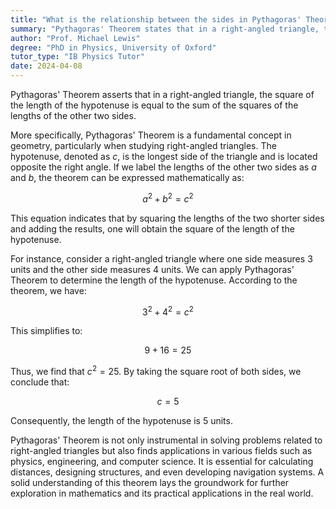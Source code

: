 ```yaml
---
title: "What is the relationship between the sides in Pythagoras' Theorem?"
summary: "Pythagoras' Theorem states that in a right-angled triangle, the square of the hypotenuse equals the sum of the squares of the other two sides."
author: "Prof. Michael Lewis"
degree: "PhD in Physics, University of Oxford"
tutor_type: "IB Physics Tutor"
date: 2024-04-08
---
```


Pythagoras' Theorem asserts that in a right-angled triangle, the square of the length of the hypotenuse is equal to the sum of the squares of the lengths of the other two sides.

More specifically, Pythagoras' Theorem is a fundamental concept in geometry, particularly when studying right-angled triangles. The hypotenuse, denoted as $c$, is the longest side of the triangle and is located opposite the right angle. If we label the lengths of the other two sides as $a$ and $b$, the theorem can be expressed mathematically as:

$$
a^2 + b^2 = c^2
$$

This equation indicates that by squaring the lengths of the two shorter sides and adding the results, one will obtain the square of the length of the hypotenuse.

For instance, consider a right-angled triangle where one side measures $3$ units and the other side measures $4$ units. We can apply Pythagoras' Theorem to determine the length of the hypotenuse. According to the theorem, we have:

$$
3^2 + 4^2 = c^2
$$

This simplifies to:

$$
9 + 16 = 25
$$

Thus, we find that $c^2 = 25$. By taking the square root of both sides, we conclude that:

$$
c = 5
$$

Consequently, the length of the hypotenuse is $5$ units.

Pythagoras' Theorem is not only instrumental in solving problems related to right-angled triangles but also finds applications in various fields such as physics, engineering, and computer science. It is essential for calculating distances, designing structures, and even developing navigation systems. A solid understanding of this theorem lays the groundwork for further exploration in mathematics and its practical applications in the real world.
    
